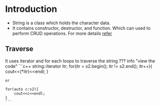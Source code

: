 # Introduction

- String is a class which holds the character data.
- It contains constructor, destructor, and function. Which can used to perform CRUD operations. For more details [refer](https://www.cplusplus.com/reference/string/string/)

## Traverse

It uses iterator and for each loops to traverse the string
??? info "view the code"
    ```c++
    string::iterator itr;
    for(itr = s2.begin(); itr != s2.end(); itr++){
        cout<<(*itr)<<endl;
    }

    or

    for(auto c:s2){
        cout<<c<<endl;
    }
    ```